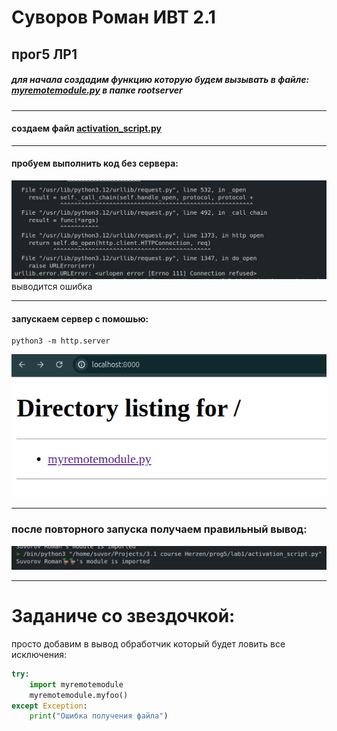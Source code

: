 # Суворов Роман ИВТ 2.1 
## прог5 ЛР1

##### для начала создадим функцию которую будем вызывать в файле: [myremotemodule.py](code/rootserver/myremotemodule.py) в папке rootserver

---

#### создаем файл [activation_script.py](code/activation_script.py)
---

#### пробуем выполнить код без сервера:
![](photos/image%20copy%202.png)
выводится ошибка

---


#### запускаем сервер с помошью:
```text
python3 -m http.server
```
![](photos/image.png)

---

### после повторного запуска получаем правильный вывод:
![](photos/image%20copy%203.png)

---

# Заданиче со звездочкой:

просто добавим в вывод обработчик который будет ловить все исключения:
```py
try:
    import myremotemodule
    myremotemodule.myfoo()
except Exception:  
    print("Ошибка получения файла")
```